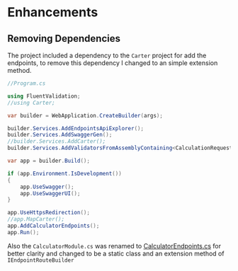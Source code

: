# Enhancements

## Removing Dependencies
The project included a dependency to the `Carter` project for add the endpoints, to remove this dependency I changed to an simple extension method.
```csharp
//Program.cs

using FluentValidation;
//using Carter;

var builder = WebApplication.CreateBuilder(args);

builder.Services.AddEndpointsApiExplorer();
builder.Services.AddSwaggerGen();
//builder.Services.AddCarter();
builder.Services.AddValidatorsFromAssemblyContaining<CalculationRequestValidator>();

var app = builder.Build();

if (app.Environment.IsDevelopment())
{
    app.UseSwagger();
    app.UseSwaggerUI();
}

app.UseHttpsRedirection();
//app.MapCarter();
app.AddCalculatorEndpoints();
app.Run();
```

Also the `CalculatorModule.cs` was renamed to [CalculatorEndpoints.cs](/Code/EnhancedProject/Endpoints/CalculatorEndpoints.cs) for better clarity and changed to be a static class and an extension method of `IEndpointRouteBuilder`

